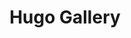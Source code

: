 ---
title: Hugo Gallery
linktitle: Home
description: An example site for hugo-theme-gallery. Images from Unsplash.
#lastmod: 2023-07-05
featured_image: test.jpg # default: first image in this directory
# featured_image on the home page is used for OpenGraph cards, etc.

# sub-galleries on list pages are sorted by date and weight (descending)
---